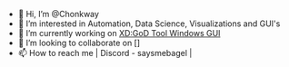 - 👋 Hi, I’m @Chonkway
- 👀 I’m interested in Automation, Data Science, Visualizations and GUI's
- 🌱 I’m currently working on [XD:GoD Tool Windows GUI](https://github.com/Chonkway/XDColloGUIWin)
- 💞️ I’m looking to collaborate on []
- 📫 How to reach me | Discord - saysmebagel |

<!---
Chonkway/Chonkway is a ✨ special ✨ repository because its `README.md` (this file) appears on your GitHub profile.
You can click the Preview link to take a look at your changes.
--->
